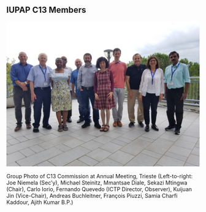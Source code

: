 


## IUPAP C13 Members 

![](images/members.jpg)

Group Photo of C13 Commission at Annual Meeting, Trieste
(Left-to-right: Joe Niemela (Sec’y), Michael Steinitz, Mmantsae Diale, Sekazi Mtingwa (Chair), Carlo Iorio, Fernando Quevedo (ICTP Director, Observer), Kuijuan Jin (Vice-Chair), Andreas Buchleitner, François Piuzzi, Samia Charfi Kaddour, Ajith Kumar B.P.)
